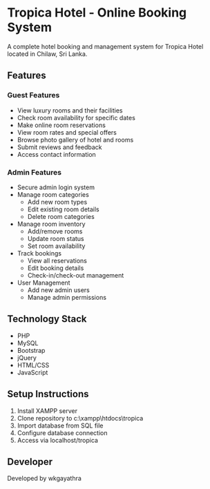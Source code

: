 # Tropica Hotel - Online Booking System

A complete hotel booking and management system for Tropica Hotel located in Chilaw, Sri Lanka.

## Features

### Guest Features

- View luxury rooms and their facilities
- Check room availability for specific dates
- Make online room reservations
- View room rates and special offers
- Browse photo gallery of hotel and rooms
- Submit reviews and feedback
- Access contact information

### Admin Features

- Secure admin login system
- Manage room categories
  - Add new room types
  - Edit existing room details
  - Delete room categories
- Manage room inventory
  - Add/remove rooms
  - Update room status
  - Set room availability
- Track bookings
  - View all reservations
  - Edit booking details
  - Check-in/check-out management
- User Management
  - Add new admin users
  - Manage admin permissions

## Technology Stack

- PHP
- MySQL
- Bootstrap
- jQuery
- HTML/CSS
- JavaScript

## Setup Instructions

1. Install XAMPP server
2. Clone repository to c:\xampp\htdocs\tropica
3. Import database from SQL file
4. Configure database connection
5. Access via localhost/tropica

## Developer

Developed by wkgayathra
